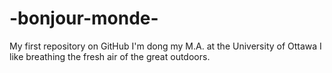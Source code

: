 # -bonjour-monde-
My first repository on GitHub
I'm dong my M.A. at the University of Ottawa 
I like breathing the fresh air of the great outdoors.
